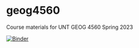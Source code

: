 # geog4560
Course materials for UNT GEOG 4560 Spring 2023

[![Binder](https://mybinder.org/badge_logo.svg)](https://mybinder.org/v2/gh/weikang9009/geog4560/HEAD)
